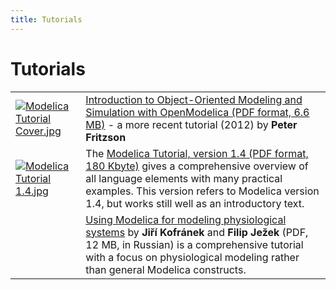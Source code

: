 ```yaml
---
title: Tutorials
---
```


# Tutorials

|     |     |
| --- | --- |
| [![Modelica Tutorial Cover.jpg](/images/ModelicaTutorialFritzson.jpg)](http://www.ida.liu.se/labs/pelab/modelica/OpenModelica/Documents/ModelicaTutorialFritzson.pdf) | [Introduction to Object-Oriented Modeling and Simulation with OpenModelica (PDF format, 6.6 MB)](https://www.openmodelica.org/images/docs/tutorials/modelicatutorialfritzson.pdf) \- a more recent tutorial (2012) by **Peter Fritzson** |
| [![Modelica Tutorial 1.4.jpg](/images/ModelicaTutorial14.jpg)](/documents/ModelicaTutorial14.pdf "ModelicaTutorial14.pdf") | The [Modelica Tutorial, version 1.4 (PDF format, 180 Kbyte)](/documents/ModelicaTutorial14.pdf) gives a comprehensive overview of all language elements with many practical examples. This version refers to Modelica version 1.4, but works still well as an introductory text. |
|     | [Using Modelica for modeling physiological systems](http://www.physiome.cz/references/russian_workshop_paper.pdf) by **Jiří Kofránek** and **Filip Ježek** (PDF, 12 MB, in Russian) is a comprehensive tutorial with a focus on physiological modeling rather than general Modelica constructs. |